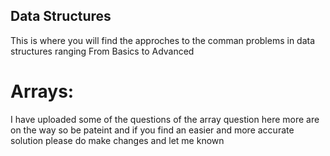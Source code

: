 ## Data Structures

This is where you will find the approches to the comman problems in data structures ranging From Basics to Advanced

# Arrays:

I have uploaded some of the questions of the array question here more are on the way so be pateint and if you find an easier and more accurate solution please do make changes and let me known  
